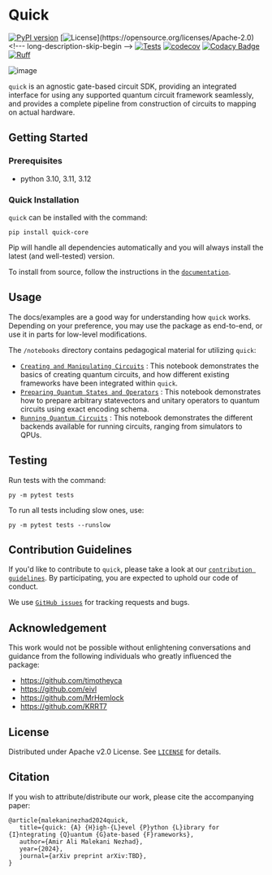 # Quick
[![PyPI version](https://img.shields.io/pypi/v/quick-core)](//pypi.org/project/quick-core)
[![License](https://img.shields.io/github/license/Qualition/quick.svg?)](https://opensource.org/licenses/Apache-2.0) <!--- long-description-skip-begin -->
[![Tests](https://github.com/Qualition/QICKIT/actions/workflows/tests.yml/badge.svg)](https://github.com/qualition/quick/actions/workflows/tests.yml)
[![codecov](https://codecov.io/github/Qualition/quick/branch/main/graph/badge.svg?token=IHWJZG8VJT)](https://codecov.io/github/Qualition/quick)
[![Codacy Badge](https://app.codacy.com/project/badge/Grade/e287a2eed9e24d5e9d4a3ffe911ce6a5)](https://app.codacy.com?utm_source=gh&utm_medium=referral&utm_content=&utm_campaign=Badge_grade)
[![Ruff](https://img.shields.io/endpoint?url=https://raw.githubusercontent.com/astral-sh/ruff/main/assets/badge/v2.json)](https://github.com/astral-sh/ruff)

![image](https://github.com/Qualition/QICKIT/assets/73689800/6878b3cd-0bd7-4b11-86db-189cb241a3f8)

`quick` is an agnostic gate-based circuit SDK, providing an integrated interface for using any supported quantum circuit framework seamlessly, and provides a complete pipeline from construction of circuits to mapping on actual hardware.

## Getting Started

### Prerequisites

- python 3.10, 3.11, 3.12

### Quick Installation

`quick` can be installed with the command:

```
pip install quick-core
```

Pip will handle all dependencies automatically and you will always install the latest (and well-tested) version.

To install from source, follow the instructions in the [`documentation`]().

## Usage

The docs/examples are a good way for understanding how `quick` works. Depending on your preference, you may use the package as end-to-end, or use it in parts for low-level modifications.

The `/notebooks` directory contains pedagogical material for utilizing `quick`:

- [`Creating and Manipulating Circuits`](https://github.com/Qualition/quick/blob/main/notebooks/Creating%20and%20Manipulating%20Circuits.ipynb)
: This notebook demonstrates the basics of creating quantum circuits, and how different existing frameworks have been integrated within `quick`.
- [`Preparing Quantum States and Operators`](https://github.com/Qualition/quick/blob/main/notebooks/Preparing%20Quantum%20States%20and%20Operators.ipynb)
: This notebook demonstrates how to prepare arbitrary statevectors and unitary operators to quantum circuits using exact encoding schema.
- [`Running Quantum Circuits`](https://github.com/Qualition/quick/blob/main/notebooks/Running%20Quantum%20Circuits.ipynb)
: This notebook demonstrates the different backends available for running circuits, ranging from simulators to QPUs.

## Testing

Run tests with the command:

```
py -m pytest tests
```

To run all tests including slow ones, use:

```
py -m pytest tests --runslow
```

## Contribution Guidelines

If you'd like to contribute to `quick`, please take a look at our [`contribution guidelines`](). By participating, you are expected to uphold our code of conduct.

We use [`GitHub issues`](https://github.com/Qualition/quick/issues) for tracking requests and bugs.

## Acknowledgement

This work would not be possible without enlightening conversations and guidance from the following individuals who greatly influenced the package:
- <https://github.com/timotheyca>
- <https://github.com/eivl>
- <https://github.com/MrHemlock>
- <https://github.com/KRRT7>

## License

Distributed under Apache v2.0 License. See [`LICENSE`](LICENSE) for details.

## Citation

If you wish to attribute/distribute our work, please cite the accompanying paper:
```
@article{malekaninezhad2024quick,
   title={quick: {A} {H}igh-{L}evel {P}ython {L}ibrary for {I}ntegrating {Q}uantum {G}ate-based {F}rameworks},
   author={Amir Ali Malekani Nezhad},
   year={2024},
   journal={arXiv preprint arXiv:TBD},
}
```
